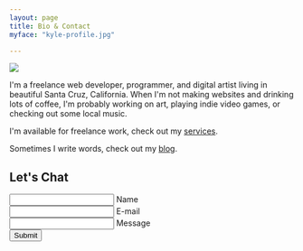 ```yaml
---
layout: page
title: Bio & Contact
myface: "kyle-profile.jpg"

---
```

<img class="myface" src="{{ site.cloudinary_url }}/w_250/{{ page.myface }}">

I'm a freelance web developer, programmer, and digital artist living in beautiful Santa Cruz, California.
When I'm not making websites and drinking lots of coffee, I'm probably working on art, playing indie video games, or checking out some local music.

I'm available for freelance work, check out my [services](/services/).

Sometimes I write words, check out my [blog](/blog/).

## Let's Chat

<form name="Contact Page" netlify method="POST" class="contact-form floating-labels">
   <div class="form-field-row">
      <div class="form-field">
         <input id="name" class="input-text" type="text" required>
         <label for="name">Name</label>
      </div>
      <div class="form-field">
         <input id="_replyto" class="input-text" type="email" required>
         <label for="email">E-mail</label>
      </div>
   </div>
   <div class="form-field">
      <input id="message" class="input-text" type="text" required>
      <label for="message">Message</label>
   </div>
   <div class="form-field align-center">
      <input class="submit-btn" type="submit" value="Submit">
   </div>
    <input style="display: none" name="_gotcha">
    <input style="display: none" name="_next" value="/thanks/">
</form>

<script>
jQuery(document).ready(function($){
  $( 'form.floating-labels input' ).keyup(function() {
    if( $(this).val() ) {
        $(this).addClass('not-empty');
    } else {
        $(this).removeClass('not-empty');
    }
  });
})
</script>
